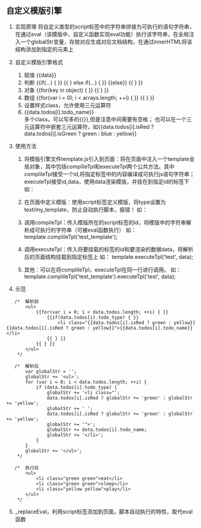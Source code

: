 ## 自定义模版引擎

1. 实现原理
    将自定义类型的script标签中的字符串拼接为可执行的语句字符串，在通过eval（该模版中，自定义函数实现eval功能）执行该字符串，在全局注入一个globalStr变量，存放对应生成对应文档结构，在通过innerHTML将该结构添加到指定的元素上

2. 自定义模版引擎格式
    1. 赋值 {{data}}
    2. 判断 {{if(...) { }} {{ } else if(...) { }} {{else}} {{ } }}
    3. 对象 {{for(key in object) { }} {{ } }}
    4. 数组 {{for(var i = 0); i < arrays.length; ++i) { }} {{ } }}
    5. 设置样式class，允许使用三元运算符 
        <li class="{{data.todos[i].isRed ? green : yellow}}">{{data.todos[i].todo_name}}</li>
        多个class，可以写多的{{}},但是注意中间需要有空格；
        也可以在一个三元运算符中嵌套三元运算符，如{{data.todos[i].isRed ? data.todos[i].isGreen ? green : blue : yellow}} 

3. 使用方法
     1. 将模版引擎文件template.js引入到页面：将在页面中注入一个template全局对象，其中包括complileTpl和executeTpl两个公共方法。其中complileTpl接受一个id,将指定标签中的内容编译成可执行js语句字符串；executeTpl接受id,data，使用data渲染模版，并挂在到指定id的标签下
        如：
            <script src="./template.js"></script>

     2. 在页面中定义模版：使用script标签定义模版，将type设置为text/my_template，防止自动执行脚本，报错！
        如：
        <script id="test_template" type="text/my_template">
            <ul>
                {{for(var i = 0; i < data.todos.length; ++i) { }}
                    {{if(data.todos[i].todo_type) { }}
                        <li class="{{data.todos[i].isRed ? green : yellow}} {{data.todos[i].isRed ? green : yellow}}">{{data.todos[i].todo_name}}</li>
                    {{ } }}
                {{ } }}
            </ul>
        </script>

     3. 调用compileTpl：传入模版所在的script标签的id，将模版中的字符串解析成可执行的字符串（可被eval函数执行）
        如：
        template.complileTpl('test_template');

     4. 调用executeTpl：传入将要挂载的标签的id和要渲染的数据data，将解析后的页面结构挂载到指定标签上
        如：
        template.executeTpl('test', data);

     5. 其他：可以在将complileTpl，executeTpl在同一行进行调用。
        如：
        template.complileTpl('test_template').executeTpl('test', data);

4. 示范
 ```
    /*  解析前
        <ul>
            {{for(var i = 0; i < data.todos.length; ++i) { }}
                {{if(data.todos[i].todo_type) { }}
                    <li class="{{data.todos[i].isRed ? green : yellow}} {{data.todos[i].isRed ? green : yellow}}">{{data.todos[i].todo_name}}</li>
                {{ } }}
            {{ } }}
        </ul>
     */
    
    /*  解析后
        var globalStr = '';
        globalStr += '<ul>';
        for (var i = 0; i < data.todos.length; ++i) {
            if (data.todos[i].todo_type) {
                globalStr += '<li class="';
                data.todos[i].isRed ? globalStr += 'green' : globalStr += 'yellow';
                globalStr += ' ';
                data.todos[i].isRed ? globalStr += 'green' : globalStr += 'yellow';
                globalStr += '">';
                globalStr += data.todos[i].todo_name;
                globalStr += '</li>';
            }
        }
        globalStr += '</ul>';
     */
    
    /*  执行后
        <ul>
            <li class="green green">eat</li>
            <li class="green green">sleep</li>
            <li class="yellow yellow">play</li>
        </ul>
     */
 ```

5. _replaceEval，利用script标签添加到页面，脚本自动执行的特性，取代eval函数

































